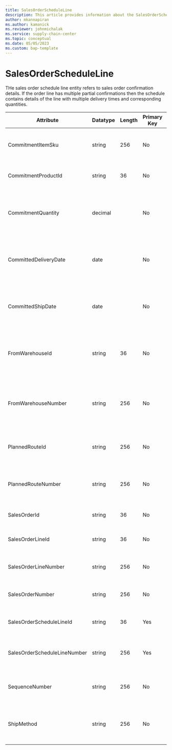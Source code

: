 ```yaml
---
title: SalesOrderScheduleLine
description: This article provides information about the SalesOrderScheduleLine entity.
author: mkannapiran
ms.author: kamanick
ms.reviewer: johnmichalak
ms.service: supply-chain-center
ms.topic: conceptual
ms.date: 05/05/2023
ms.custom: bap-template
---
```


# **SalesOrderScheduleLine**

THe sales order schedule line entity refers to sales order confirmation details. If the order line has multiple partial confirmations then the schedule contains details of the line with multiple delivery times and corresponding quantities.


|	Attribute	|	Datatype	|	Length	|	Primary Key	|	Description	|
|---------------|--------|------|----------|-----------|
|	CommitmentItemSku	|	string	|	256	|	No	|	The product number of the sales order line	|
|	CommitmentProductId	|	string	|	36	|	No	|	The product ID of the sales order line	|
|	CommitmentQuantity	|	decimal	|		|	No	|	Confirmed or committed quantity of the sales order schedule	|
|	CommittedDeliveryDate	|	date	|		|	No	|	Estimated or committed delivery date of the sales order schedule	|
|	CommittedShipDate	|	date	|		|	No	|	Confirmed or committed ship date of the sales order schedule	|
|	FromWarehouseId	|	string	|	36	|	No	|	Fulfillment warehouse or From warehouse ID of the sales order schedule	|
|	FromWarehouseNumber	|	string	|	256	|	No	|	Fulfillment warehouse or From warehouse number of the sales order schedule	|
|	PlannedRouteId	|	string	|	256	|	No	|	Planned route ID of the sales order schedule	|
|	PlannedRouteNumber	|	string	|	256	|	No	|	Planned route number of the sales order schedule	|
|	SalesOrderId	|	string	|	36	|	No	|	Sales order ID of the schedule	|
|	SalesOrderLineId	|	string	|	36	|	No	|	Sales order line ID of the schedule	|
|	SalesOrderLineNumber	|	string	|	256	|	No	|	Sales order line number of the sales order	|
|	SalesOrderNumber	|	string	|	256	|	No	|	Sales order number of the schedule	|
|	SalesOrderScheduleLineId	|	string	|	36	|	Yes	|	The unique ID of the sales order schedule	|
|	SalesOrderScheduleLineNumber	|	string	|	256	|	Yes	|	The unique number of the sales order schedule	|
|	SequenceNumber	|	string	|	256	|	No	|	Sequence number of the sales order schedule	|
|	ShipMethod	|	string	|	256	|	No	|	The shipment method of the schedule line	|
